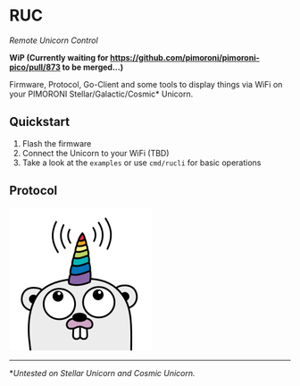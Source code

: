 # RUC
*Remote Unicorn Control*

**WiP (Currently waiting for https://github.com/pimoroni/pimoroni-pico/pull/873 to be merged...)**

Firmware, Protocol, Go-Client and some tools to display things via WiFi on your PIMORONI Stellar/Galactic/Cosmic* Unicorn.

## Quickstart
1. Flash the firmware
2. Connect the Unicorn to your WiFi (TBD)
3. Take a look at the `examples` or use `cmd/rucli` for basic operations

## Protocol


<img src="docs/ruc.png" width="256">

---
**Untested on Stellar Unicorn and Cosmic Unicorn.*